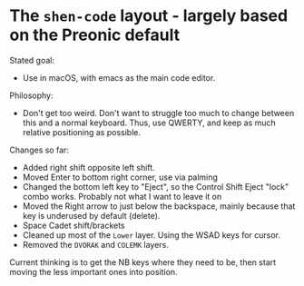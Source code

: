 # The `shen-code` layout - largely based on the Preonic default

Stated goal:

 - Use in macOS, with emacs as the main code editor.
 
 Philosophy:
 
 - Don't get too weird. Don't want to struggle too much to change between this and a normal keyboard. Thus, use QWERTY, and keep as much relative positioning as possible. 

Changes so far:

 - Added right shift opposite left shift. 
 - Moved Enter to bottom right corner, use via palming
 - Changed the bottom left key to "Eject", so the Control Shift Eject "lock" combo works. Probably not what I want to leave it on
 - Moved the Right arrow to just below the backspace, mainly because that key is underused by default (delete).
 - Space Cadet shift/brackets
 - Cleaned up most of the `Lower` layer. Using the WSAD keys for cursor.
 - Removed the `DVORAK` and `COLEMK` layers.
 
 Current thinking is to get the NB keys where they need to be, then start moving the less important ones into position.
